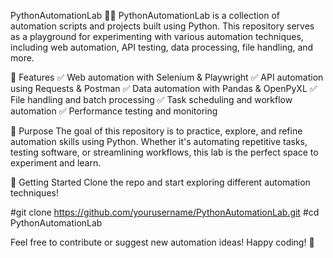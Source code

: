 PythonAutomationLab 🐍🤖
PythonAutomationLab is a collection of automation scripts and projects built using Python. This repository serves as a playground for experimenting with various automation techniques, including web automation, API testing, data processing, file handling, and more.

🔹 Features
✅ Web automation with Selenium & Playwright
✅ API automation using Requests & Postman
✅ Data automation with Pandas & OpenPyXL
✅ File handling and batch processing
✅ Task scheduling and workflow automation
✅ Performance testing and monitoring

🎯 Purpose
The goal of this repository is to practice, explore, and refine automation skills using Python. Whether it's automating repetitive tasks, testing software, or streamlining workflows, this lab is the perfect space to experiment and learn.

🚀 Getting Started
Clone the repo and start exploring different automation techniques!

 #git clone https://github.com/yourusername/PythonAutomationLab.git
 #cd PythonAutomationLab

Feel free to contribute or suggest new automation ideas! Happy coding! 🎉


